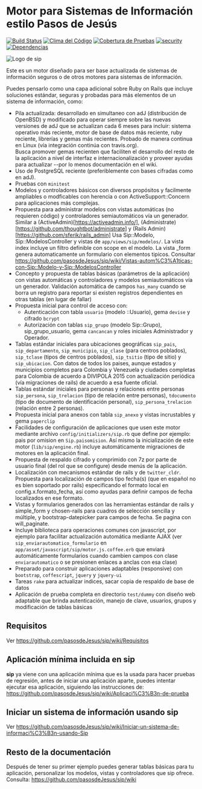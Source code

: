 # Motor para Sistemas de Información estilo Pasos de Jesús
[![Build Status](https://semaphoreci.com/api/v1/vtamara/sip/branches/master/badge.svg)](https://semaphoreci.com/vtamara/sip) [![Clima del Código](https://codeclimate.com/github/pasosdeJesus/sip/badges/gpa.svg)](https://codeclimate.com/github/pasosdeJesus/sip) [![Cobertura de Pruebas](https://codeclimate.com/github/pasosdeJesus/sip/badges/coverage.svg)](https://codeclimate.com/github/pasosdeJesus/sip) [![security](https://hakiri.io/github/pasosdeJesus/sip/master.svg)](https://hakiri.io/github/pasosdeJesus/sip/master) [![Dependencias](https://gemnasium.com/pasosdeJesus/sip.svg)](https://gemnasium.com/pasosdeJesus/sip) 

![Logo de sip](https://raw.githubusercontent.com/pasosdeJesus/sip/master/test/dummy/public/images/logo.jpg)

Este es un motor diseñado para ser base actualizada de sistemas de información seguros o 
de otros motores para sistemas de información.

Puedes pensarlo como una capa adicional sobre Ruby on Rails que incluye 
soluciones estándar, seguras y probadas para más elementos de un sistema 
de información, como:

- Pila actualizada: desarrollado en simultaneo con adJ (distribución de 
  OpenBSD) y modificado para operar siempre sobre las nuevas versiones
  de adJ que se actualizan cada 6 meses para incluir:
  sistema operativo más reciente, motor de base de datos más reciente, 
  ruby reciente, librerías y gemas más recientes.   Probado de manera 
  continua en Linux (vía integración continúa con travis.org).  
  Busca promover gemas recienten que faciliten el desarrollo del resto
  de la aplicación a nivel de interfaz e internacionalización y proveer
  ayudas para actualizar --por lo menos documentación en el wiki.
- Uso de PostgreSQL reciente (preferiblemente con bases cifradas como en 
  adJ).
- Pruebas con ```minitest```
- Modelos y controladores básicos con diversos propósitos y facilmente ampliables o modficables con herencia o con ActiveSupport::Concern para aplicaciones más complejas.
- Propuesta para administrar modelos con vistas automáticas (no requieren código) y 
  controladores semiautomáticos vía un generador.  Similar a 
  (ActiveAdmin)[https://activeadmin.info/],
  (Administrate)[https://github.com/thoughtbot/administrate] y
  (Rails Admin)[https://github.com/sferik/rails_admin]
  Usa Sip::Modelo, Sip::ModelosController y vistas de 
  ```app/views/sip/modelos/```. La vista index incluye
  un filtro definible con scope en el modelo.  La vista 
  _form genera automaticamente un formulario con elementos tipicos.
  Consultar https://github.com/pasosdeJesus/sip/wiki/Vistas-autom%C3%A1ticas-con-Sip::Modelo-y-Sip::ModelosController
- Concepto y propuesta de tablas básicas (parámetros de la aplicación) con
  vistas automáticas y controladores y modelos semiautomáticos vía un generador. Validación automática de campos ```has_many``` cuando se borra un registro para reportar si existen  registros dependientes en otras tablas (en lugar de fallar)
- Propuesta inicial para control de acceso con:
  - Autenticación con tabla ```usuario``` (modelo ::Usuario), gema ```devise``` y cifrado ```bcrypt```
  - Autorización con tablas ```sip_grupo``` (modelo Sip::Grupo), sip_grupo_usuario, gema ```cancancan``` y roles iniciales Administrador y Operador.
- Tablas estándar iniciales para ubicaciones geográficas ```sip_pais```, ```sip_departamento```, ```sip_municipio```, ```sip_clase``` (para centros poblados), ```sip_tclase``` (tipos de centros poblados), ```sip_tsitio``` (tipo de sitio) y ```sip_ubicacion```. Con datos de todos los paises, aunque estados y municipios completos para Colombia y Venezuela y ciudades completas para Colombia de acuerdo a DIVIPOLA 2015 con actualización periódica (vía migraciones de rails) de acuerdo a esa fuente oficial.
- Tablas estándar iniciales para personas y relaciones entre personas ```sip_persona```, ```sip_trelacion``` (tipo de relación entre personas),  ```tdocumento``` (tipo de documento de identificación personal), ```sip_persona_trelacion``` (relación entre 2 personas).
- Propuesta inicial para anexos con tabla ```sip_anexo``` y vistas incrustables y gema ```paperclip```
- Facilidades de configuración de aplicaciones que usen este motor mediante archivo ```config/initializers/sip.rb``` que define por ejemplo: pais por omision en ```Sip.paisomision```.  Así mismo la inicialización de este motor (```lib/sip/engine.rb```) incluye automáticamente migraciones de motores en la aplicación final.
- Propuesta de respaldo cifrado y comprimido con 7z por parte de usuario final (del rol que se configure) desde menús de la aplicación.
- Localización con mecanismos estándar de rails y de ```twitter_cldr```.
  Propuesta para localización de campos tipo fecha(s) (que en español no es bien 
  soportado por rails) especificando el formato local en 
  config.x.formato_fecha, así como ayudas para definir campos de fecha 
  localizados en ese formato.
- Vistas y formularios generados con las herramientas estándar de rails 
  y simple_form y chosen-rails para cuadros de selección sencilla y múltiple,
  y bootstrap-datepicker para campos de fecha. Se pagina con will_paginate.
- Incluye biblioteca para operaciones comunes con javascript, por ejemplo para 
  facilitar actualización automática mediante AJAX (ver 
  ```sip_enviarautomatico_formulario``` en 
  ```app/asset/javascript/sip/motor.js.coffee.erb``` que enviará
  automáticamente formularios cuando cambien campos con clase
  ```enviarautomatico``` o se presionen enlaces a anclas con esa clase)
- Preparado para construir aplicaciones adaptables (responsive) con 
  ```bootstrap```, ```coffescript```, ```jquery``` y ```jquery-ui```
- Tareas ```rake``` para actualizar indices, sacar copia de respaldo de base 
  de datos
- Aplicación de prueba completa en directorio ```test/dummy``` con diseño 
  web adaptable que brinda autenticación, manejo de clave, usuarios, 
  grupos y modificación de tablas básicas 

## Requisitos

Ver <https://github.com/pasosdeJesus/sip/wiki/Requisitos>

## Aplicación mínima incluida en sip

**sip** ya viene con una aplicación mínima que es la usada para hacer
pruebas de regresión, antes de iniciar una aplicación aparte, puedes
intentar ejecutar esa aplicación, siguiendo las instrucciones de:
<https://github.com/pasosdeJesus/sip/wiki/Aplicaci%C3%B3n-de-prueba>

## Iniciar un sistema de información usando sip

Ver https://github.com/pasosdeJesus/sip/wiki/Iniciar-un-sistema-de-informaci%C3%B3n-usando-Sip

## Resto de la documentación 

Después de tener su primer ejemplo puedes generar tablas básicas para 
tu aplicación, personalizar los modelos, vistas y controladores que sip 
ofrece. Consulta: https://github.com/pasosdeJesus/sip/wiki

